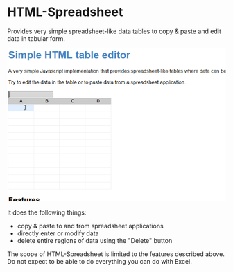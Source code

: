 # HTML-Spreadsheet

Provides very simple spreadsheet-like data tables to copy & paste and edit data in tabular form.

![Demonstration of HTML-Spreadsheet](https://github.com/franko/html-spreadsheet/blob/gh-pages/html-spreadsheet-show.gif)

It does the following things:

- copy & paste to and from spreadsheet applications
- directly enter or modify data
- delete entire regions of data using the "Delete" button

The scope of HTML-Spreadsheet is limited to the features described above. Do not expect to be able to do everything you can do with Excel.
